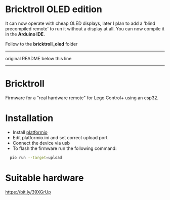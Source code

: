 # Bricktroll OLED edition
It can now operate with cheap OLED displays, later I plan to add a 'blind precompiled remote' to run it without a display at all.
You can now compile it in the __Arduino IDE__.

Follow to the __bricktroll_oled__ folder

__________________________
original README below this line
__________________________
# Bricktroll

Firmware for a "real hardware remote" for Lego Control+ using an esp32.

# Installation

- Install [platformio](https://platformio.org/)
- Edit platformio.ini and set correct upload port
- Connect the device via usb
- To flash the firmware run the following command:
```bash
  pio run --target=upload
```

# Suitable hardware
https://bit.ly/39XGrUp

